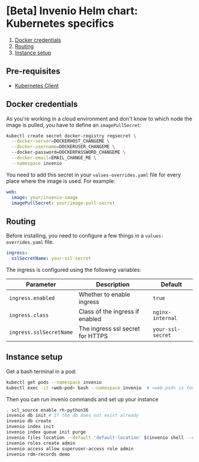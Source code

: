 # [Beta] Invenio Helm chart: Kubernetes specifics

1. [Docker credentials](#docker-credentials)
2. [Routing](#routing)
3. [Instance setup](#instance-setup)

## Pre-requisites

- [Kubernetes Client](https://kubernetes.io/docs/tasks/tools/install-kubectl/)

## Docker credentials

As you're working in a cloud environment and don't know to which node the image
is pulled, you have to define an `imagePullSecret`:

```bash
kubectl create secret docker-registry regsecret \
  --docker-server=DOCKERHOST_CHANGEME \
  --docker-username=DOCKERUSER_CHANGEME \ 
  --docker-password=DOCKERPASSWORD_CHANGEME \
  --docker-email=EMAIL_CHANGE_ME \
  --namespace invenio
```

You need to add this secret in your `values-overrides.yaml` file for every
place where the image is used. For example:

```yaml
web:
  image: your/invenio-image
  imagePullSecret: your/image-pull-secret
```

## Routing

Before installing, you need to configure a few things in a
`values-overrides.yaml` file.

```yaml
ingress:
  sslSecretName: your-ssl-secret
```

The ingress is configured using the following variables:

| Parameter               | Description                      | Default           |
|-------------------------|----------------------------------|-------------------|
| `ingress.enabled`       | Whether to enable ingress        | `true`            |
| `ingress.class`         | Class of the ingress if enabled  | `nginx-internal`  |
| `ingress.sslSecretName` | The ingress ssl secret for HTTPS | `your-ssl-secret` |

## Instance setup

Get a bash terminal in a pod:

```bash
kubectl get pods --namespace invenio
kubectl exec -it <web-pod> bash --namespace invenio  # <web-pod> is found with the previous command
```

Then you can run invenio commands and set up your instance

```bash
. scl_source enable rh-python36
invenio db init # If the db does not exist already
invenio db create
invenio index init
invenio index queue init purge
invenio files location --default 'default-location' $(invenio shell --no-term-title -c "print(app.instance_path)")'/data'
invenio roles create admin
invenio access allow superuser-access role admin
invenio rdm-records demo
```